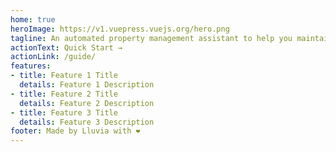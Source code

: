 ```yaml
---
home: true
heroImage: https://v1.vuepress.vuejs.org/hero.png
tagline: An automated property management assistant to help you maintain your properties.
actionText: Quick Start →
actionLink: /guide/
features:
- title: Feature 1 Title
  details: Feature 1 Description
- title: Feature 2 Title
  details: Feature 2 Description
- title: Feature 3 Title
  details: Feature 3 Description
footer: Made by Lluvia with ❤️
---
```

